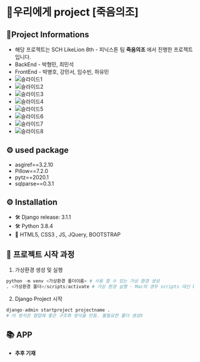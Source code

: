 # 📜우리에게 project  [죽음의조]
  
## 💪Project Informations
+ 해당 프로젝트는 SCH LikeLion 8th - 피닉스톤 팀 **죽음의조** 에서 진행한 프로젝트입니다.  
+ BackEnd - 박형민, 최민석
+ FrontEnd - 박병호, 강민서, 임수빈, 하유민
+ ![슬라이드1](https://user-images.githubusercontent.com/60251579/92381667-3bb5db00-f146-11ea-9701-eafff9eeb8ca.PNG)
+ ![슬라이드2](https://user-images.githubusercontent.com/60251579/92381670-3c4e7180-f146-11ea-919f-066fd9f5f74f.PNG)
+ ![슬라이드3](https://user-images.githubusercontent.com/60251579/92381672-3ce70800-f146-11ea-9593-44d431c0c3bf.PNG)
+ ![슬라이드4](https://user-images.githubusercontent.com/60251579/92381673-3ce70800-f146-11ea-91f4-0aa6bda6cd4b.PNG)
+ ![슬라이드5](https://user-images.githubusercontent.com/60251579/92381674-3d7f9e80-f146-11ea-9933-5264abaa4679.PNG)
+ ![슬라이드6](https://user-images.githubusercontent.com/60251579/92381676-3d7f9e80-f146-11ea-8220-9054bf4a277f.PNG)
+ ![슬라이드7](https://user-images.githubusercontent.com/60251579/92381677-3e183500-f146-11ea-88f8-06e20a1ed772.PNG)
+ ![슬라이드8](https://user-images.githubusercontent.com/60251579/92381659-3a84ae00-f146-11ea-94e0-bf251c83d1af.PNG)



## ⚙ used package
+ asgiref==3.2.10
+ Pillow==7.2.0
+ pytz==2020.1
+ sqlparse==0.3.1

## ⚙ Installation   
+ 🛠 Django release: 3.1.1
+ 🛠 Python 3.8.4    
+ 🎨 HTML5, CSS3 , JS, JQuery, BOOTSTRAP 

## 🏁 프로젝트 시작 과정 
1. 가상환경 생성 및 실행
```python
python -m venv <가상환경 폴더이름> # 사용 할 수 있는 가상 환경 생성
. <가상환경 폴더>/scripts/activate # 가상 환경 실행 - Mac의 경우 scripts 대신 bin 폴더
```
2. Django Project 시작
```python
django-admin startproject projectname . 
# 이 방식은 협업에 좋은 구조화 방식을 만듬. 불필요한 폴더 생성X 
```


## 📚 APP 
+ **추후 기재**
